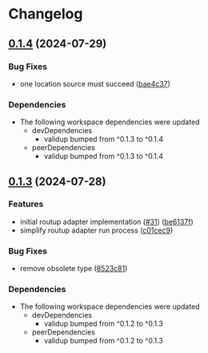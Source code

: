 # Changelog

## [0.1.4](https://github.com/tada5hi/validup/compare/adapter-routup-v0.1.3...adapter-routup-v0.1.4) (2024-07-29)


### Bug Fixes

* one location source must succeed ([bae4c37](https://github.com/tada5hi/validup/commit/bae4c37917f6078d4dd196d832704e493458eaa5))


### Dependencies

* The following workspace dependencies were updated
  * devDependencies
    * validup bumped from ^0.1.3 to ^0.1.4
  * peerDependencies
    * validup bumped from ^0.1.3 to ^0.1.4

## [0.1.3](https://github.com/tada5hi/validup/compare/adapter-routup-v0.1.2...adapter-routup-v0.1.3) (2024-07-28)


### Features

* initial routup adapter implementation ([#31](https://github.com/tada5hi/validup/issues/31)) ([be6137f](https://github.com/tada5hi/validup/commit/be6137fa0ee200c872d0536b94ecf9b4c8583c25))
* simplify routup adapter run process ([c01cec9](https://github.com/tada5hi/validup/commit/c01cec9914e5a78826941b7f8e3c270b9be55f28))


### Bug Fixes

* remove obsolete type ([8523c81](https://github.com/tada5hi/validup/commit/8523c81fc3d365a7e66ee8cbb0528d99234ce9a9))


### Dependencies

* The following workspace dependencies were updated
  * devDependencies
    * validup bumped from ^0.1.2 to ^0.1.3
  * peerDependencies
    * validup bumped from ^0.1.2 to ^0.1.3
